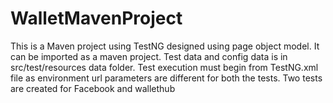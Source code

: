 # WalletMavenProject
This is a Maven project using TestNG designed using page object model. It can be imported as a maven project.
Test data and config data is in src/test/resources data folder.
Test execution must begin from TestNG.xml file as environment url parameters are different for both the tests.
Two tests are created for Facebook and wallethub
